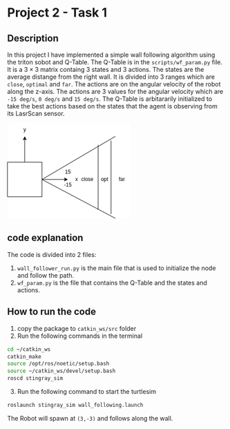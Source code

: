 # Project 2 - Task 1

## Description

In this project I have implemented a simple wall following algorithm using the triton sobot and Q-Table. The Q-Table is in the `scripts/wf_param.py` file. It is a $3\times3$ matrix containg 3 states and 3 actions.
The states are the average distange from the right wall. It is divided into 3 ranges which are `close`, `optimal` and `far`. The actions are on the angular velocity of the robot along the z-axis. The actions are 3 values for the angular velocity which are `-15 deg/s`, `0 deg/s` and `15 deg/s`. The Q-Table is arbitararily initialized to take the best actions based on the states that the agent is observing from its LasrScan sensor.

![Sample Image](docs/img/a.drawio.png)

## code explanation

The code is divided into 2 files:

1. `wall_follower_run.py` is the main file that is used to initialize the node and follow the path.
2. `wf_param.py` is the file that contains the Q-Table and the states and actions.

## How to run the code

1. copy the package to `catkin_ws/src` folder
2. Run the following commands in the terminal

```bash
cd ~/catkin_ws
catkin_make
source /opt/ros/noetic/setup.bash
source ~/catkin_ws/devel/setup.bash
roscd stingray_sim
```

3. Run the following command to start the turtlesim

```bash
roslaunch stingray_sim wall_following.launch 
```

The Robot will spawn at `(3,-3)` and follows along the wall.